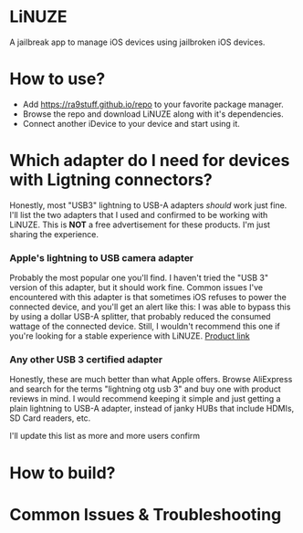 # LiNUZE
A jailbreak app to manage iOS devices using jailbroken iOS devices.

# How to use?
* Add https://ra9stuff.github.io/repo to your favorite package manager.
* Browse the repo and download LiNUZE along with it's dependencies.
* Connect another iDevice to your device and start using it.

# Which adapter do I need for devices with Ligtning connectors?

Honestly, most "USB3" lightning to USB-A adapters *should* work just fine. I'll list the two adapters that I used and confirmed to be working with LiNUZE. This is **NOT** a free advertisement for these products. I'm just sharing the experience.

### Apple's lightning to USB camera adapter
Probably the most popular one you'll find. I haven't tried the "USB 3" version of this adapter, but it should work fine.
Common issues I've encountered with this adapter is that sometimes iOS refuses to power the connected device, and you'll get an alert like this:
I was able to bypass this by using a dollar USB-A splitter, that probably reduced the consumed wattage of the connected device. Still, I wouldn't recommend this one if you're looking for a stable experience with LiNUZE. [Product link](https://www.apple.com/shop/product/MD821AM/A/lightning-to-usb-camera-adapter)
<h3>Any other USB 3 certified adapter</h3>  
<p>Honestly, these are much better than what Apple offers. Browse AliExpress and search for the terms "lightning otg usb 3" and buy one with product reviews in mind. I would recommend keeping it simple and just getting a plain lightning to USB-A adapter, instead of janky HUBs that include HDMIs, SD Card readers, etc.</p>







I'll update this list as more and more users confirm 

# How to build?


# Common Issues & Troubleshooting

# 
